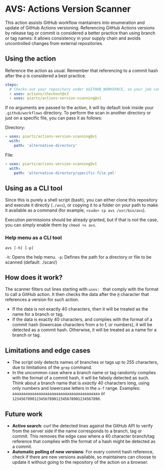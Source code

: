 # AVS: Actions Version Scanner

This action assists GitHub workflow mantainers into enumeration and update of GitHub Actions versioning. Referencing GitHub Actions versions by release tag or commit is considered a better practice than using branch or tag names: it allows consistency in your supply chain and avoids uncontrolled changes from external repositories. 

## Using the action

Reference the action as usual. Remember that referencing to a commit hash after the `@` is considered a best practice. 

```yaml
steps:
  # Checks-out your repository under $GITHUB_WORKSPACE, so your job can access it
  - uses: actions/checkout@v3
  - uses: piartz/actions-version-scanning@v1
```

If no arguments are passed to the action, it will by default look inside your `.github/workflows` directory. To perform the scan in another directory or just on a specific file, you can pass it as follows:

Directory:
```yaml
- uses: piartz/actions-version-scanning@v1
  with:
    path: 'alternative-directory'
```

File:
```yaml
- uses: piartz/actions-version-scanning@v1
  with:
    path: 'alternative-directory/specific-file.yml'
```

## Using as a CLI tool

Since this is purely a shell script (bash), you can either clone this repository and execute it directly (`./avs`), or copying it to a folder on your path to make it available as a command (for example, `<sudo> cp avs /usr/bin/avs`). 

Execution permissions should be already granted, but if that is not the case, you can simply enable them by `chmod +x avs`. 

### Help menu as a CLI tool

`avs [-h] [-p]`

`-h`: Opens the help menu.
`-p`: Defines the path for a directory or file to be scanned (default: ./scan/)


## How does it work?

The scanner filters out lines starting with `uses: ` that comply with the format to call a GitHub action. It then checks the data after the `@` character that references a version for such action. 

- If the data is not exactly 40 characters, then it will be treated as the name for a branch or tag. 
- If the data is exactly 40 characters, and complies with the format of a commit hash (lowercase characters from a to f, or numbers), it will be detected as a commit hash. Otherwise, it will be treated as a name for a branch or tag. 

## Limitations and edge cases

- The script only detects names of branches or tags up to 255 characters, due to limitations of the `grep` command. 
- In the uncommon case where a branch name or tag randomly complies with the format of a commit hash, it will be falsely detected as such. Think about a branch name that is *exactly* 40 characters long, using only numbers and lowercase letters in the `a-f` range. Examples:
`aaaaaaaaaaaaaaaaaaaaaaaaaaaaaaaaaaaaaaaa` or `1234567890123456789012345678901234567890`.

## Future work

- **Active search**: curl the detected lines against the GitHub API to verify from the server side if the name corresponds to a branch, tag or commit. This removes the edge case where a 40 character branch/tag reference that complies with the format of a hash might be detected as a commit. 
- **Automatic polling of new versions**: For every commit hash reference, check if there are new versions available, so maintainers can choose to update it without going to the repository of the action on a browser. 
